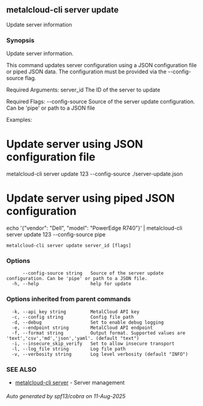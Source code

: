 ## metalcloud-cli server update

Update server information

### Synopsis

Update server information.

This command updates server configuration using a JSON configuration file or 
piped JSON data. The configuration must be provided via the --config-source flag.

Required Arguments:
  server_id              The ID of the server to update

Required Flags:
  --config-source        Source of the server update configuration. Can be 'pipe' or path to a JSON file

Examples:
  # Update server using JSON configuration file
  metalcloud-cli server update 123 --config-source ./server-update.json

  # Update server using piped JSON configuration
  echo '{"vendor": "Dell", "model": "PowerEdge R740"}' | metalcloud-cli server update 123 --config-source pipe


```
metalcloud-cli server update server_id [flags]
```

### Options

```
      --config-source string   Source of the server update configuration. Can be 'pipe' or path to a JSON file.
  -h, --help                   help for update
```

### Options inherited from parent commands

```
  -k, --api_key string         MetalCloud API key
  -c, --config string          Config file path
  -d, --debug                  Set to enable debug logging
  -e, --endpoint string        MetalCloud API endpoint
  -f, --format string          Output format. Supported values are 'text','csv','md','json','yaml'. (default "text")
  -i, --insecure_skip_verify   Set to allow insecure transport
  -l, --log_file string        Log file path
  -v, --verbosity string       Log level verbosity (default "INFO")
```

### SEE ALSO

* [metalcloud-cli server](metalcloud-cli_server.md)	 - Server management

###### Auto generated by spf13/cobra on 11-Aug-2025
